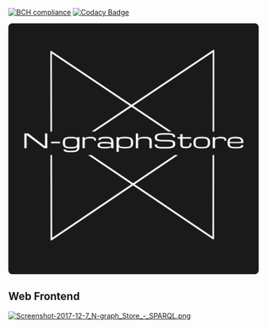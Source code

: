 [![BCH compliance](https://bettercodehub.com/edge/badge/TortugaAttack/N-graphStore?branch=master)](https://bettercodehub.com/)
[![Codacy Badge](https://api.codacy.com/project/badge/Grade/2881f3cd2c4444a78eaf45af564f0f62)](https://www.codacy.com/app/TortugaAttack/N-graphStore?utm_source=github.com&amp;utm_medium=referral&amp;utm_content=TortugaAttack/N-graphStore&amp;utm_campaign=Badge_Grade)

[![logo.png](https://github.com/TortugaAttack/N-graphStore/blob/master/ngraphstore.web/src/main/resources/webResources/images/logo.png)](#)

## Web Frontend

[![Screenshot-2017-12-7_N-graph_Store_-_SPARQL.png](https://s17.postimg.org/tdlt29i27/Screenshot-2017-12-7_N-graph_Store_-_SPARQL.png)](https://postimg.org/image/hbqf848tn/)
